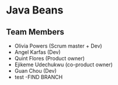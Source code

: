# Java Beans
## Team Members
 - Olivia Powers (Scrum master + Dev)
 - Angel Karfas (Dev)
 - Quint Flores (Product owner)
 - Ejikeme Udechukwu (co-product owner)
 - Guan Chou (Dev)
- test
-FIND BRANCH